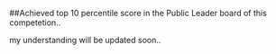 ##Achieved top 10 percentile score in the Public Leader board of this competetion..

my understanding will be updated soon..

